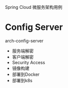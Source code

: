 Spring Cloud 微服务架构用例


# Config Server

arch-config-server

- 服务端解密
- 客户端解密
- Security Access
- 镜像构建
- 部署到Docker
- 部署到k8s


